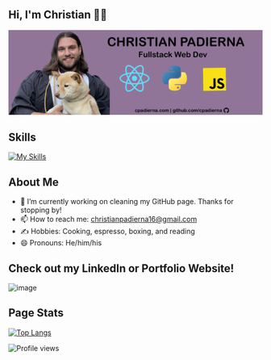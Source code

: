 ## Hi, I'm Christian 👨‍💻

![alt text](https://github.com/cpadierna/cpadierna/blob/main/github-banner.png)

## Skills
[![My Skills](https://skillicons.dev/icons?i=react,py,js,nodejs,mongodb,postman,git,github,bash,express,html,css,matlab,discord,vscode)](https://skillicons.dev)

## About Me
- 🔭 I’m currently working on cleaning my GitHub page. Thanks for stopping by! 
- 📫 How to reach me: christianpadierna16@gmail.com
- ✍️ Hobbies: Cooking, espresso, boxing, and reading
- 😄 Pronouns: He/him/his 

## Check out my LinkedIn or Portfolio Website!
![image]({https://img.shields.io/badge/LinkedIn-0077B5?style=for-the-badge&logo=linkedin&logoColor=white})

 
## Page Stats
[![Top Langs](https://github-readme-stats.vercel.app/api/top-langs/?username=cpadierna)](https://github.com/anuraghazra/github-readme-stats)

![Profile views](https://gpvc.arturio.dev/cpadierna) 
